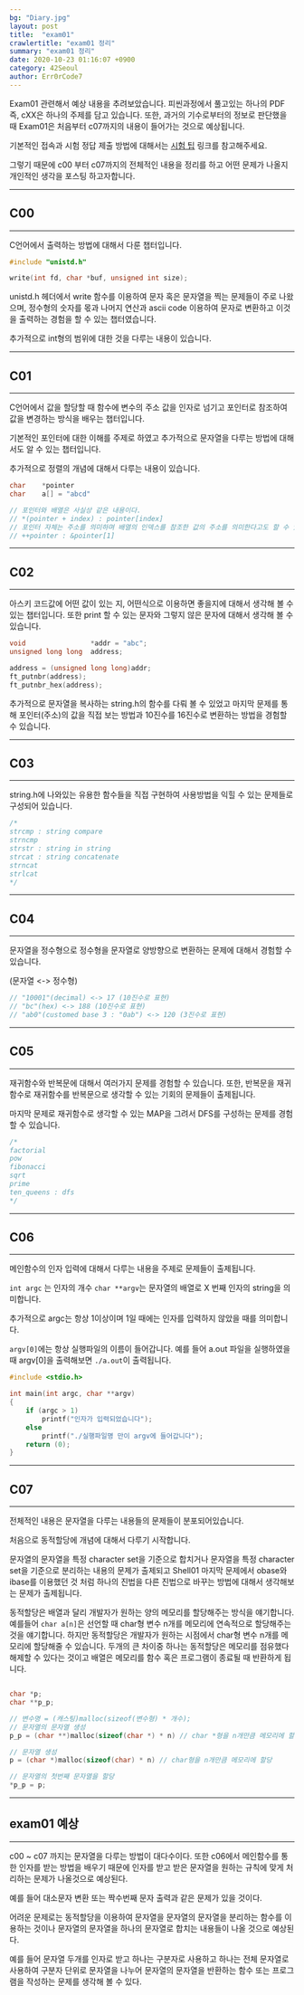 ```yaml
---
bg: "Diary.jpg"
layout: post
title:  "exam01"
crawlertitle: "exam01 정리"
summary: "exam01 정리"
date: 2020-10-23 01:16:07 +0900
category: 42Seoul
author: Err0rCode7
---
```


Exam01 관련해서 예상 내용을 추려보았습니다.
피씬과정에서 풀고있는 하나의 PDF 즉, cXX은 하나의 주제를 담고 있습니다.
또한, 과거의 기수로부터의 정보로 판단했을 때 Exam01은 처음부터 c07까지의 내용이 들어가는 것으로 예상됩니다.

기본적인 접속과 시험 정답 제출 방법에 대해서는 [시험 팁](https://www.notion.so/42-Exam-0ac91d6864154c2ab0c1cc47b8800b7c) 링크를 참고해주세요.

그렇기 때문에 c00 부터 c07까지의 전체적인 내용을 정리를 하고 어떤 문제가 나올지 개인적인 생각을 포스팅 하고자합니다.

---
## C00
---

C언어에서 출력하는 방법에 대해서 다룬 챕터입니다.

```c
#include "unistd.h"

write(int fd, char *buf, unsigned int size);
```

unistd.h 헤더에서 write 함수를 이용하여 문자 혹은 문자열을 찍는 문제들이 주로 나왔으며, 정수형의 숫자를 몫과 나머지 연산과 ascii code 이용하여 문자로 변환하고 이것을 출력하는 경험을 할 수 있는 챕터였습니다.

추가적으로 int형의 범위에 대한 것을 다루는 내용이 있습니다.

---
## C01
---

C언어에서 값을 할당할 때 함수에 변수의 주소 값을 인자로 넘기고 포인터로 참조하여 값을 변경하는 방식을 배우는 챕터입니다.

기본적인 포인터에 대한 이해를 주제로 하였고 추가적으로 문자열을 다루는 방법에 대해서도 알 수 있는 챕터입니다.

추가적으로 정렬의 개념에 대해서 다루는 내용이 있습니다.

```c
char    *pointer
char    a[] = "abcd"

// 포인터와 배열은 사실상 같은 내용이다.
// *(pointer + index) : pointer[index]
// 포인터 자체는 주소를 의미하며 배열의 인덱스를 참조한 값의 주소를 의미한다고도 할 수 있다.
// ++pointer : &pointer[1]
```

---
## C02
---

아스키 코드값에 어떤 값이 있는 지, 어떤식으로 이용하면 좋을지에 대해서 생각해 볼 수 있는 챕터입니다. 또한 print 할 수 있는 문자와 그렇지 않은 문자에 대해서 생각해 볼 수 있습니다.


```c
void                *addr = "abc";
unsigned long long  address;

address = (unsigned long long)addr;
ft_putnbr(address);
ft_putnbr_hex(address);
```

추가적으로 문자열을 복사하는 string.h의 함수를 다뤄 볼 수 있었고 마지막 문제를 통해 포인터(주소)의 값을 직접 보는 방법과 10진수를 16진수로 변환하는 방법을 경험할 수 있습니다.

---
## C03
---

string.h에 나와있는 유용한 함수들을 직접 구현하여 사용방법을 익힐 수 있는 문제들로 구성되어 있습니다.

```c
/*
strcmp : string compare
strncmp
strstr : string in string
strcat : string concatenate
strncat
strlcat
*/
```

---
## C04
---

문자열을 정수형으로 정수형을 문자열로 양방향으로 변환하는 문제에 대해서 경험할 수 있습니다.

(문자열 <-> 정수형)
```c
// "10001"(decimal) <-> 17 (10진수로 표현)
// "bc"(hex) <-> 188 (10진수로 표현)
// "ab0"(customed base 3 : "0ab") <-> 120 (3진수로 표현)
```

---
## C05
---

재귀함수와 반복문에 대해서 여러가지 문제를 경험할 수 있습니다. 또한, 반복문을 재귀함수로 재귀함수를 반복문으로 생각할 수 있는 기회의 문제들이 출제됩니다.

마지막 문제로 재귀함수로 생각할 수 있는 MAP을 그려서 DFS를 구성하는 문제를 경험할 수 있습니다.

```c
/*
factorial
pow
fibonacci
sqrt
prime
ten_queens : dfs
*/
```

---
## C06
---

메인함수의 인자 입력에 대해서 다루는 내용을 주제로 문제들이 출제됩니다.

`int argc` 는 인자의 개수 `char **argv`는 문자열의 배열로 X 번째 인자의 string을 의미합니다.

추가적으로 argc는 항상 1이상이며 1일 때에는 인자를 입력하지 않았을 때를 의미합니다.

`argv[0]`에는 항상 실행파일의 이름이 들어갑니다. 예를 들어 a.out 파일을 실행하였을때 argv[0]을 출력해보면 `./a.out`이 출력됩니다.

```c
#include <stdio.h>

int main(int argc, char **argv)
{
    if (argc > 1)
        printf("인자가 입력되었습니다");
    else
        printf("./실행파일명 만이 argv에 들어갑니다");
    return (0);
}
```

---
## C07
---

전체적인 내용은 문자열을 다루는 내용들의 문제들이 분포되어있습니다.

처음으로 동적할당에 개념에 대해서 다루기 시작합니다.

문자열의 문자열을 특정 character set을 기준으로 합치거나 문자열을 특정 character set을 기준으로 분리하는 내용의 문제가 출제되고 Shell01 마지막 문제에서 obase와 ibase를 이용했던 것 처럼 하나의 진법을 다른 진법으로 바꾸는 방법에 대해서 생각해보는 문제가 출제됩니다.

동적할당은 배열과 달리 개발자가 원하는 양의 메모리를 할당해주는 방식을 얘기합니다. 예를들어 `char a[n]`은  선언할 때 char형 변수 n개를 메모리에 연속적으로 할당해주는 것을 얘기합니다. 하지만 동적할당은 개발자가 원하는 시점에서 char형 변수 n개를 메모리에 할당해줄 수 있습니다. 두개의 큰 차이중 하나는 동적할당은 메모리를 점유했다 해제할 수 있다는 것이고 배열은 메모리를 함수 혹은 프로그램이 종료될 때 반환하게 됩니다.

```c

char *p;
char **p_p;

// 변수명 = (캐스팅)malloc(sizeof(변수형) * 개수);
// 문자열의 문자열 생성
p_p = (char **)malloc(sizeof(char *) * n) // char *형을 n개만큼 메모리에 할당

// 문자열 생성
p = (char *)malloc(sizeof(char) * n) // char형을 n개만큼 메모리에 할당

// 문자열의 첫번째 문자열을 할당
*p_p = p;

```

---
## exam01 예상
---

c00 ~ c07 까지는 문자열을 다루는 방법이 대다수이다. 또한 c06에서 메인함수를 통한 인자를 받는 방법을 배우기 때문에 인자를 받고 받은 문자열을 원하는 규칙에 맞게 처리하는 문제가 나올것으로 예상된다.

예를 들어 대소문자 변환 또는 짝수번째 문자 출력과 같은 문제가 있을 것이다.

어려운 문제로는 동적할당을 이용하여 문자열을 문자열의 문자열을 분리하는 함수를 이용하는 것이나 문자열의 문자열을 하나의 문자열로 합치는 내용들이 나올 것으로 예상된다.

예를 들어 문자열 두개를 인자로 받고 하나는 구분자로 사용하고 하나는 전체 문자열로 사용하여 구분자 단위로 문자열을 나누어 문자열의 문자열을 반환하는 함수 또는 프로그램을 작성하는 문제를 생각해 볼 수 있다.
